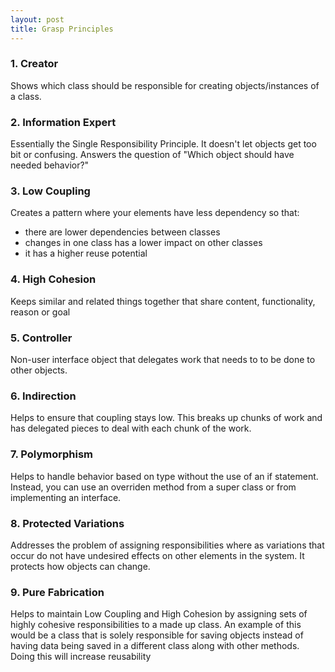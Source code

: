 ```yaml
---
layout: post
title: Grasp Principles
---
```


### 1. Creator
Shows which class should be responsible for creating objects/instances of a class.

### 2. Information Expert
Essentially the Single Responsibility Principle. It doesn't let objects get too bit or confusing. 
Answers the question of "Which object should have needed behavior?"

### 3. Low Coupling
Creates a pattern where your elements have less dependency so that:
- there are lower dependencies between classes
- changes in one class has a lower impact on other classes
- it has a higher reuse potential

### 4. High Cohesion
Keeps similar and related things together that share content, functionality, reason or goal

### 5. Controller
Non-user interface object that delegates work that needs to to be done to other objects. 

### 6. Indirection
Helps to ensure that coupling stays low. This breaks up chunks of work and has delegated pieces to deal with each chunk of the work.

### 7. Polymorphism
Helps to handle behavior based on type without the use of an if statement. Instead, you can use an overriden method from a super class or from implementing an interface.

### 8. Protected Variations
Addresses the problem of assigning responsibilities where as variations that occur do not have undesired effects on other elements in the system. It protects how objects can change.

### 9. Pure Fabrication
Helps to maintain Low Coupling and High Cohesion by assigning sets of highly cohesive responsibilities to a made up class.
An example of this would be a class that is solely responsible for saving objects instead of having data being saved in a different class along with other methods.
Doing this will increase reusability 
